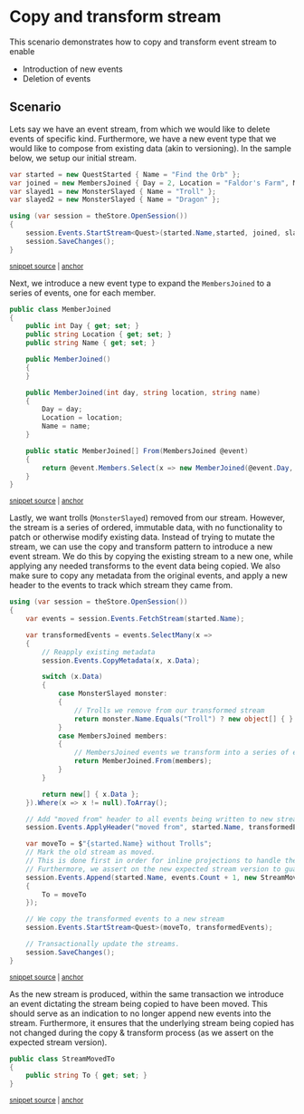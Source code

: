 # Copy and transform stream

This scenario demonstrates how to copy and transform event stream to enable

* Introduction of new events
* Deletion of events

## Scenario

Lets say we have an event stream, from which we would like to delete events of specific kind. Furthermore, we have a new event type that we would like to compose from existing data (akin to versioning). In the sample below, we setup our initial stream.

<!-- snippet: sample_scenario-copyandtransformstream-setup -->
<a id='snippet-sample_scenario-copyandtransformstream-setup'></a>
```cs
var started = new QuestStarted { Name = "Find the Orb" };
var joined = new MembersJoined { Day = 2, Location = "Faldor's Farm", Members = new[] { "Garion", "Polgara", "Belgarath" } };
var slayed1 = new MonsterSlayed { Name = "Troll" };
var slayed2 = new MonsterSlayed { Name = "Dragon" };

using (var session = theStore.OpenSession())
{
    session.Events.StartStream<Quest>(started.Name,started, joined, slayed1, slayed2);
    session.SaveChanges();
}
```
<sup><a href='https://github.com/JasperFx/marten/blob/master/src/EventSourcingTests/ScenarioCopyAndReplaceStream.cs#L32-L43' title='Snippet source file'>snippet source</a> | <a href='#snippet-sample_scenario-copyandtransformstream-setup' title='Start of snippet'>anchor</a></sup>
<!-- endSnippet -->

Next, we introduce a new event type to expand the `MembersJoined` to a series of events, one for each member.

<!-- snippet: sample_scenario-copyandtransformstream-newevent -->
<a id='snippet-sample_scenario-copyandtransformstream-newevent'></a>
```cs
public class MemberJoined
{
    public int Day { get; set; }
    public string Location { get; set; }
    public string Name { get; set; }

    public MemberJoined()
    {
    }

    public MemberJoined(int day, string location, string name)
    {
        Day = day;
        Location = location;
        Name = name;
    }

    public static MemberJoined[] From(MembersJoined @event)
    {
        return @event.Members.Select(x => new MemberJoined(@event.Day, @event.Location, x)).ToArray();
    }
}
```
<sup><a href='https://github.com/JasperFx/marten/blob/master/src/EventSourcingTests/ScenarioCopyAndReplaceStream.cs#L103-L126' title='Snippet source file'>snippet source</a> | <a href='#snippet-sample_scenario-copyandtransformstream-newevent' title='Start of snippet'>anchor</a></sup>
<!-- endSnippet -->

Lastly, we want trolls (`MonsterSlayed`) removed from our stream. However, the stream is a series of ordered, immutable data, with no functionality to patch or otherwise modify existing data. Instead of trying to mutate the stream, we can use the copy and transform pattern to introduce a new event stream. We do this by copying the existing stream to a new one, while applying any needed transforms to the event data being copied. We also make sure to copy any metadata from the original events, and apply a new header to the events to track which stream they came from.

<!-- snippet: sample_scenario-copyandtransformstream-transform -->
<a id='snippet-sample_scenario-copyandtransformstream-transform'></a>
```cs
using (var session = theStore.OpenSession())
{
    var events = session.Events.FetchStream(started.Name);

    var transformedEvents = events.SelectMany(x =>
    {
        // Reapply existing metadata
        session.Events.CopyMetadata(x, x.Data);

        switch (x.Data)
        {
            case MonsterSlayed monster:
            {
                // Trolls we remove from our transformed stream
                return monster.Name.Equals("Troll") ? new object[] { } : new[] { monster };
            }
            case MembersJoined members:
            {
                // MembersJoined events we transform into a series of events
                return MemberJoined.From(members);
            }
        }

        return new[] { x.Data };
    }).Where(x => x != null).ToArray();

    // Add "moved from" header to all events being written to new stream 
    session.Events.ApplyHeader("moved from", started.Name, transformedEvents);

    var moveTo = $"{started.Name} without Trolls";
    // Mark the old stream as moved.
    // This is done first in order for inline projections to handle the StreamMovedTo event before the moved events
    // Furthermore, we assert on the new expected stream version to guard against any racing updates
    session.Events.Append(started.Name, events.Count + 1, new StreamMovedTo
    {
        To = moveTo
    });

    // We copy the transformed events to a new stream
    session.Events.StartStream<Quest>(moveTo, transformedEvents);

    // Transactionally update the streams.
    session.SaveChanges();
}
```
<sup><a href='https://github.com/JasperFx/marten/blob/master/src/EventSourcingTests/ScenarioCopyAndReplaceStream.cs#L45-L91' title='Snippet source file'>snippet source</a> | <a href='#snippet-sample_scenario-copyandtransformstream-transform' title='Start of snippet'>anchor</a></sup>
<!-- endSnippet -->

As the new stream is produced, within the same transaction we introduce an event dictating the stream being copied to have been moved. This should serve as an indication to no longer append new events into the stream. Furthermore, it ensures that the underlying stream being copied has not changed during the copy & transform process (as we assert on the expected stream version).

<!-- snippet: sample_scenario-copyandtransformstream-streammoved -->
<a id='snippet-sample_scenario-copyandtransformstream-streammoved'></a>
```cs
public class StreamMovedTo
{
    public string To { get; set; }
}
```
<sup><a href='https://github.com/JasperFx/marten/blob/master/src/EventSourcingTests/ScenarioCopyAndReplaceStream.cs#L128-L133' title='Snippet source file'>snippet source</a> | <a href='#snippet-sample_scenario-copyandtransformstream-streammoved' title='Start of snippet'>anchor</a></sup>
<!-- endSnippet -->
